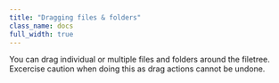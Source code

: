 ```yaml
---
title: "Dragging files & folders"
class_name: docs
full_width: true
---
```


You can drag individual or multiple files and folders around the filetree. Excercise caution when doing this as drag actions cannot be undone.
